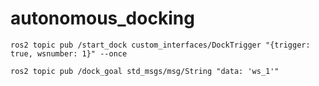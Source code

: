 # autonomous_docking

`ros2 topic pub /start_dock custom_interfaces/DockTrigger "{trigger: true, wsnumber: 1}" --once`

`ros2 topic pub /dock_goal std_msgs/msg/String "data: 'ws_1'"`
